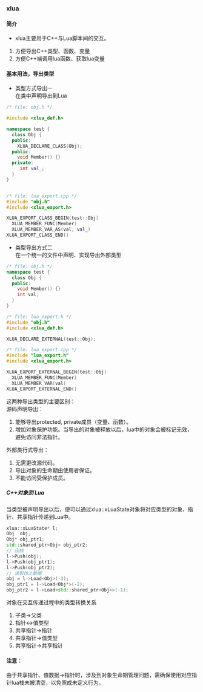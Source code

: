 ### xlua
#### 简介
- xlua主要用于C++与Lua脚本间的交互。
1. 方便导出C++类型、函数、变量
2. 方便C++端调用lua函数、获取lua变量


#### 基本用法，导出类型
- 类型方式导出一  
在类中声明导出到Lua
```cpp
/* file: obj.h */

#include <xlua_def.h>

namespace test {
  class Obj {
  public:
    XLUA_DECLARE_CLASS(Obj);
  public:
    void Member() {}
  private:
     int val_;
  }
}


/* file: lua_export.cpp */
#include "obj.h"
#include <xlua_export.h>

XLUA_EXPORT_CLASS_BEGIN(test::Obj)
  XLUA_MEMBER_FUNC(Member)
  XLUA_MEMBER_VAR_AS(val, val_)
XLUA_EXPORT_CLASS_END() 
```
- 类型导出方式二  
在一个统一的文件中声明、实现导出外部类型
```cpp
/* file: obj.h */
namespace test {
  class Obj {
  public:
    void Member() {}
    int val;
  }
}

/* file: lua_export.h */
#include "obj.h"
#include <xlua_def.h>

XLUA_DECLARE_EXTERNAL(test::Obj);

/* file: lua_export.cpp */
#include "lua_export.h"
#include <xlua_export.h>

XLUA_EXPORT_EXTERNAL_BEGIN(test::Obj)
  XLUA_MEMBER_FUNC(Member)
  XLUA_MEMBER_VAR(val)
XLUA_EXPORT_EXTERNAL_END()
```
这两种导出类型的主要区别：  
源码声明导出：
1. 能够导出protected, private成员（变量、函数）。
2. 增加对象保护功能。当导出的对象被释放以后，lua中的对象会被标记无效，避免访问非法指针。
  
外部类行式导出：
1. 无需更改源代码。
2. 导出对象的生命期由使用者保证。
3. 不能访问受保护成员。

##### C++对象到 Lua
当类型被声明导出以后，便可以通过xlua::xLuaState对象将对应类型的对象、指针、共享指针传递到Lua中。
```cpp
xlua::xLuaState* l;
Obj  obj;
Obj* obj_ptr1;
std::shared_ptr<Obj> obj_ptr2;
// 压栈
l->Push(obj);
l->Push(obj_ptr1);
l->Push(obj_ptr2);
// 读取栈上数据
obj = l->Load<Obj>(-3);
obj_ptr1 = l->Load<Obj*>(-2);
obj_ptr2 = l->Load<std::shared_ptr<Obj>>(-1);
```
对象在交互传递过程中的类型转换关系  
1. 子类->父类
2. 指针<->值类型
3. 共享指针->指针
4. 共享指针->值类型
5. 共享指针->共享指针  

#### 注意：
由于共享指针、值数据->指针时，涉及到对象生命期管理问题，需确保使用对应指针lua栈未被清空，以免照成未定义行为。
